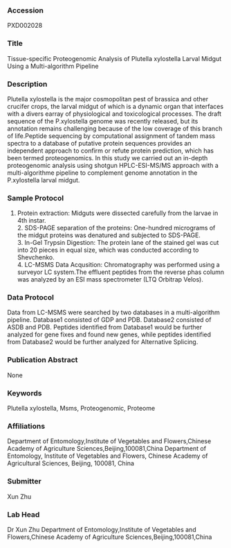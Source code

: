 ### Accession
PXD002028

### Title
Tissue-specific Proteogenomic Analysis of Plutella xylostella Larval Midgut Using a Multi-algorithm Pipeline

### Description
Plutella xylostella is the major cosmopolitan pest of brassica and other crucifer crops, the larval midgut of which is a dynamic organ that interfaces with a divers earray of physiological and toxicological processes. The draft sequence of the P.xylostella genome was recently released, but its annotation remains challenging because of the low coverage of this branch of life.Peptide sequencing by computational assignment of tandem mass spectra to a database of putative protein sequences provides an independent approach to confirm or refute protein prediction, which has been termed proteogenomics. In this study we carried out an in-depth proteogenomic analysis using shotgun HPLC-ESI-MS/MS approach with a multi-algorithme pipeline to complement genome annotation in the P.xylostella larval midgut.

### Sample Protocol
1. Protein extraction: Midguts were dissected carefully from the larvae in 4th instar.<br>2. SDS-PAGE separation of the proteins: One-hundred micrograms of the midgut proteins was denatured and subjected to SDS-PAGE.<br>3. In-Gel Trypsin Digestion: The protein lane of the stained gel was cut into 20 pieces in equal size, which was conducted according to Shevchenko.<br>4. LC-MSMS Data Acqusition: Chromatography was performed using a surveyor LC system.The effluent peptides from the reverse phas column was analyzed by an ESI mass spectrometer (LTQ Orbitrap Velos).

### Data Protocol
Data from LC-MSMS were searched by two databases in a multi-algorithm pipeline. Database1 consisted of GDP and PDB. Database2 consisted of ASDB and PDB. Peptides identified from Database1 would be further analyzed for gene fixes and found new genes, while peptides identified from Database2 would be further analyzed for Alternative Splicing.

### Publication Abstract
None

### Keywords
Plutella xylostella, Msms, Proteogenomic, Proteome

### Affiliations
Department of Entomology,Institute of Vegetables and Flowers,Chinese Academy of Agriculture Sciences,Beijing,100081,China
Department of Entomology, Institute of Vegetables and Flowers, Chinese Academy of Agricultural Sciences, Beijing, 100081, China

### Submitter
Xun Zhu

### Lab Head
Dr Xun Zhu
Department of Entomology,Institute of Vegetables and Flowers,Chinese Academy of Agriculture Sciences,Beijing,100081,China


